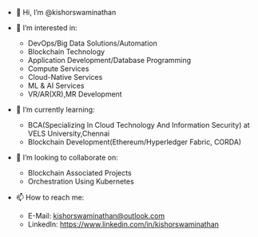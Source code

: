 - 👋 Hi, I’m @kishorswaminathan

- 👀 I’m interested in:
     * DevOps/Big Data Solutions/Automation
     * Blockchain Technology
     * Application Development/Database Programming
     * Compute Services
     * Cloud-Native Services
     * ML & AI Services
     * VR/AR(XR),MR Development

- 🌱 I’m currently learning:
    * BCA(Specializing In Cloud Technology And Information Security) at VELS University,Chennai
    * Blockchain Development(Ethereum/Hyperledger Fabric, CORDA)

- 💞️ I’m looking to collaborate on:
    * Blockchain Associated Projects
    * Orchestration Using Kubernetes

- 📫 How to reach me:
    * E-Mail: kishorswaminathan@outlook.com  
    * LinkedIn: https://www.linkedin.com/in/kishorswaminathan
    


